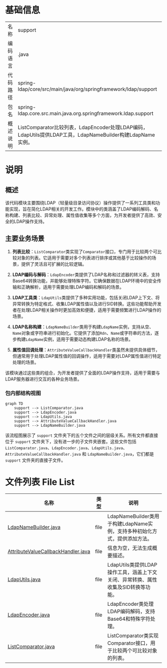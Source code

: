 # 基础信息

|      |      |
|------|------|
| 名称 | support |
| 编码语言 | .java |
| 代码路径 | spring-ldap/core/src/main/java/org/springframework/ldap/support |
| 包名 | spring-ldap.core.src.main.java.org.springframework.ldap.support |
| 概述说明 | ListComparator比较列表，LdapEncoder处理LDAP编码，LdapUtils提供LDAP工具，LdapNameBuilder构建LdapName实例。 |

# 说明

## 概述
该代码模块主要围绕LDAP（轻量级目录访问协议）操作提供了一系列工具类和功能实现，旨在简化LDAP相关的开发工作。模块中的类涵盖了LDAP编码解码、名称构建、列表比较、异常处理、属性值收集等多个方面，为开发者提供了高效、安全的LDAP操作支持。

## 主要业务场景
1. **列表比较**：`ListComparator`类实现了`Comparator`接口，专门用于比较两个可比较对象的列表。它适用于需要对多个列表进行排序或其他基于比较操作的场景，提供了灵活且可扩展的比较逻辑。
  
2. **LDAP编码与解码**：`LdapEncoder`类提供了LDAP名称和过滤器的转义表，支持Base64转换功能，并能够处理特殊字符。它确保数据在LDAP环境中的安全传输和正确解析，适用于需要处理LDAP编码和解码的场景。

3. **LDAP工具类**：`LdapUtils`类提供了多种实用功能，包括关闭LDAP上下文、将异常转换为特定格式、收集LDAP属性值以及进行SID转换。这些功能帮助开发者在处理LDAP相关操作时更加高效和便捷，适用于需要频繁进行LDAP操作的场景。

4. **LDAP名称构建**：`LdapNameBuilder`类用于构建`LdapName`实例，支持从空、`Name`对象或字符串进行初始化。它提供了添加`Rdn`、`Name`或字符串的方法，逐步构建`LdapName`实例，适用于需要动态构建LDAP名称的场景。

5. **属性值回调处理**：`AttributeValueCallbackHandler`类虽然未提供具体细节，但通常用于处理LDAP属性值的回调操作，适用于需要对LDAP属性值进行特定处理的场景。

该模块通过这些类的组合，为开发者提供了全面的LDAP操作支持，适用于需要与LDAP服务器进行交互的各种业务场景。


### 包内部结构视图

```mermaid
graph TD
    support --> ListComparator.java
    support --> LdapEncoder.java
    support --> LdapUtils.java
    support --> AttributeValueCallbackHandler.java
    support --> LdapNameBuilder.java
```

该流程图展示了 `support` 文件夹下的五个文件之间的层级关系。所有文件都直接位于 `support` 文件夹下，没有进一步的子文件夹嵌套。这些文件包括 `ListComparator.java`、`LdapEncoder.java`、`LdapUtils.java`、`AttributeValueCallbackHandler.java` 和 `LdapNameBuilder.java`，它们都是 `support` 文件夹的直接子文件。

# 文件列表 File List

| 名称   | 类型  | 说明 |
|-------|------|-------------|
| [LdapNameBuilder.java](LdapNameBuilder.md) | file | LdapNameBuilder类用于构建LdapName实例，支持多种初始化方式，提供添加方法。 |
| [AttributeValueCallbackHandler.java](AttributeValueCallbackHandler.md) | file | 信息为空，无法生成概要描述。 |
| [LdapUtils.java](LdapUtils.md) | file | LdapUtils类提供LDAP操作工具，涵盖上下文关闭、异常转换、属性收集及SID转换等功能。 |
| [LdapEncoder.java](LdapEncoder.md) | file | LdapEncoder类处理LDAP编码解码，支持Base64和特殊字符处理。 |
| [ListComparator.java](ListComparator.md) | file | ListComparator类实现Comparator接口，用于比较两个可比较对象的列表。 |


